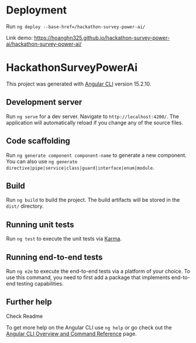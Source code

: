 # Deployment

Run `ng deploy --base-href=/hackathon-survey-power-ai/`

Link demo: https://hoanghn325.github.io/hackathon-survey-power-ai/hackathon-survey-power-ai/

# HackathonSurveyPowerAi

This project was generated with [Angular CLI](https://github.com/angular/angular-cli) version 15.2.10.

## Development server

Run `ng serve` for a dev server. Navigate to `http://localhost:4200/`. The application will automatically reload if you change any of the source files.

## Code scaffolding

Run `ng generate component component-name` to generate a new component. You can also use `ng generate directive|pipe|service|class|guard|interface|enum|module`.

## Build

Run `ng build` to build the project. The build artifacts will be stored in the `dist/` directory.

## Running unit tests

Run `ng test` to execute the unit tests via [Karma](https://karma-runner.github.io).

## Running end-to-end tests

Run `ng e2e` to execute the end-to-end tests via a platform of your choice. To use this command, you need to first add a package that implements end-to-end testing capabilities.

## Further help

Check Readme

To get more help on the Angular CLI use `ng help` or go check out the [Angular CLI Overview and Command Reference](https://angular.io/cli) page.
